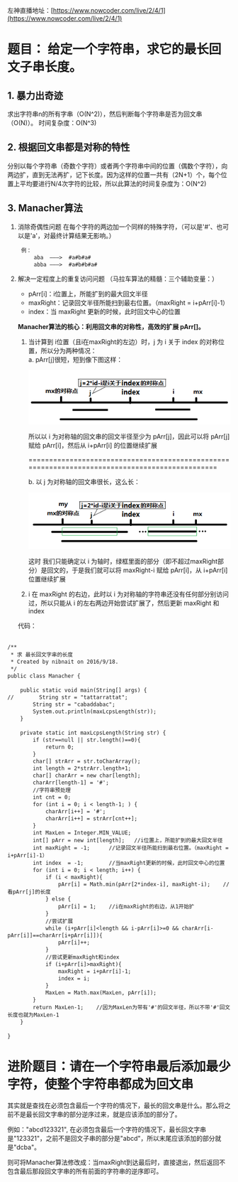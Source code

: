 左神直播地址：[https://www.nowcoder.com/live/2/4/1](https://www.nowcoder.com/live/2/4/1)

# 题目： 给定一个字符串，求它的最长回文子串长度。

## 1. 暴力出奇迹
求出字符串n的所有字串（O(N^2)），然后判断每个字符串是否为回文串（O(N)）。
    时间复杂度：O(N^3)
    
## 2. 根据回文串都是对称的特性
分别以每个字符串（奇数个字符）或者两个字符串中间的位置（偶数个字符），向两边扩，直到无法再扩，记下长度。因为这样的位置一共有（2N+1）个，每个位置上平均要进行N/4次字符的比较，所以此算法的时间复杂度为：O(N^2)
    
## 3. Manacher算法
1. 消除奇偶性问题
    在每个字符的两边加一个同样的特殊字符，（可以是'#'、也可以是'a'，对最终计算结果无影响。）

        例：    
            aba  ———>  #a#b#a#
            abba ———>  #a#b#b#a#

2. 解决一定程度上的重复访问问题
    （马拉车算法的精髓：三个辅助变量：）
     - pArr[i]：i位置上，所能扩到的最大回文半径
     - maxRight：记录回文半径所能扫到最右位置。（maxRight = i+pArr[i]-1）
     - index：当 maxRight 更新的时候，此时回文中心的位置

    **Manacher算法的核心：利用回文串的对称性，高效的扩展 pArr[]。**
    
    1. 当计算到 i位置（且i在maxRight的左边）时，j 为 i 关于 index 的对称位置，所以分为两种情况：  
        a. pArr[j]很短，短到像下图这样：
        
        ![Manacher-1](../../image/Manacher算法-1.png)
        
        所以以 i 为对称轴的回文串的回文半径至少为 pArr[j]，因此可以将 pArr[j] 赋给 pArr[i]，然后从 i+pArr[i] 的位置继续扩展
   
        ===============================================================================================
   
        b. 以 j 为对称轴的回文串很长，这么长：
        
        ![Manacher-2](../../image/Manacher算法-2.png)
        
        这时 我们只能确定以 i 为轴时，绿框里面的部分（即不超过maxRight部分）是回文的，于是我们就可以将 maxRight-i 赋给 pArr[i]，从 i+pArr[i] 位置继续扩展
        
    2. i 在 maxRight 的右边，此时以 i 为对称轴的字符串还没有任何部分别访问过，所以只能从 i 的左右两边开始尝试扩展了，然后更新 maxRight 和 index
    
    代码：
    
```

/**
 * 求 最长回文字串的长度
 * Created by nibnait on 2016/9/18.
 */
public class Manacher {

    public static void main(String[] args) {
//        String str = "tattarrattat";
        String str = "cabaddabac";
        System.out.println(maxLcpsLength(str));
    }

    private static int maxLcpsLength(String str) {
        if (str==null || str.length()==0){
            return 0;
        }
        char[] strArr = str.toCharArray();
        int length = 2*strArr.length+1;
        char[] charArr = new char[length];
        charArr[length-1] = '#';
        //字符串预处理
        int cnt = 0;
        for (int i = 0; i < length-1; ) {
            charArr[i++] = '#';
            charArr[i++] = strArr[cnt++];
        }
        int MaxLen = Integer.MIN_VALUE;
        int[] pArr = new int[length];   //i位置上，所能扩到的最大回文半径
        int maxRight = -1;      //记录回文半径所能扫到最右位置。（maxRight = i+pArr[i]-1）
        int index  = -1;        //当maxRight更新的时候，此时回文中心的位置
        for (int i = 0; i < length; i++) {
            if (i < maxRight){
                pArr[i] = Math.min(pArr[2*index-i], maxRight-i);    //看pArr[j]的长度
            } else {
                pArr[i] = 1;    //i在maxRight的右边，从1开始扩
            }
            //尝试扩展
            while (i+pArr[i]<length && i-pArr[i]>=0 && charArr[i-pArr[i]]==charArr[i+pArr[i]]){
                pArr[i]++;
            }
            //尝试更新maxRight和index
            if (i+pArr[i]>maxRight){
                maxRight = i+pArr[i]-1;
                index = i;
            }
            MaxLen = Math.max(MaxLen, pArr[i]);
        }
        return MaxLen-1;    //因为MaxLen为带有'#'的回文半径，所以不带'#'回文长度也就为MaxLen-1
    }

}

```
          
          
# 进阶题目：请在一个字符串最后添加最少字符，使整个字符串都成为回文串
其实就是查找在必须包含最后一个字符的情况下，最长的回文串是什么。那么将之前不是最长回文字串的部分逆序过来，就是应该添加的部分了。

例如："abcd123321", 在必须包含最后一个字符的情况下，最长回文字串是"123321"，之前不是回文子串的部分是"abcd"，所以末尾应该添加的部分就是"dcba"。

则可将Manacher算法修改成：当maxRight到达最后时，直接退出，然后返回不包含最后那段回文字串的所有前面的字符串的逆序即可。


    
